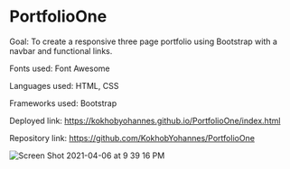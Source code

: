 # PortfolioOne

Goal: To create a responsive three page portfolio using Bootstrap with a navbar and functional links.

Fonts used: Font Awesome

Languages used: HTML, CSS

Frameworks used: Bootstrap

Deployed link: https://kokhobyohannes.github.io/PortfolioOne/index.html

Repository link: https://github.com/KokhobYohannes/PortfolioOne

![Screen Shot 2021-04-06 at 9 39 16 PM](https://user-images.githubusercontent.com/72357196/113798111-8cafa100-9720-11eb-8c89-db3d0d44f087.png)
